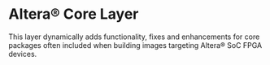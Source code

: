 # Altera® Core Layer

This layer dynamically adds functionality, fixes and enhancements for core packages often included when building images targeting Altera® SoC FPGA devices.
